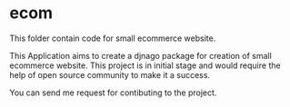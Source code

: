 # ecom
This folder contain code for small ecommerce website.

This Application aims to create a djnago package for creation of small ecommerce website.
This project is in initial stage and would require the help of open source community to make it a success.

You can send me request for contibuting to the project.
